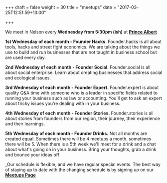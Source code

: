 +++
draft = false
weight = 30
title = "meetups"
date = "2017-03-25T12:51:59+13:00"

+++

We meet in Nelson every **Wednesday from 5:30pm (ish)** at **[Prince Albert](http://theprincealbert.co.nz/)**

**1st Wednesday of each month - Founder Hacks.**  Founder.hacks is all about tools, hacks and street fight economics. We are talking about the things we use to build and run businesses that are not taught in business school but are used every day. 

**2nd Wednesday of each month - Founder Social.**  Founder.social is all about social enterprise.  Learn about creating businesses that address social and ecological issues.

**3rd Wednesday of each month - Founder Expert.**  Founder.expert is about quality Q&A time with someone who is a leader in specific fields related to running your business such as law or accounting. You'll get to ask an expert about tricky issues you’re dealing with in your business.

**4th Wednesday of each month - Founder Stories.**  Founder.stories is all about stories from founders from our region, their journey, their experience and their learnings. 

**5th Wednesday of each month - Founder Drinks.**  Not all months are created equal.  Sometimes there will be 4 meetups a month, sometimes there will be 5.  When there is a 5th week we'll meet for a drink and a chat about what's going on in your business.  Bring your thoughts, grab a drink and bounce your ideas off 

_Our schedule is flexible, and we have regular special events.  The best way of staying up to date with the changing schedule is by signing up on our **[Meetups Page](https://www.meetup.com/localfoundation/)**
